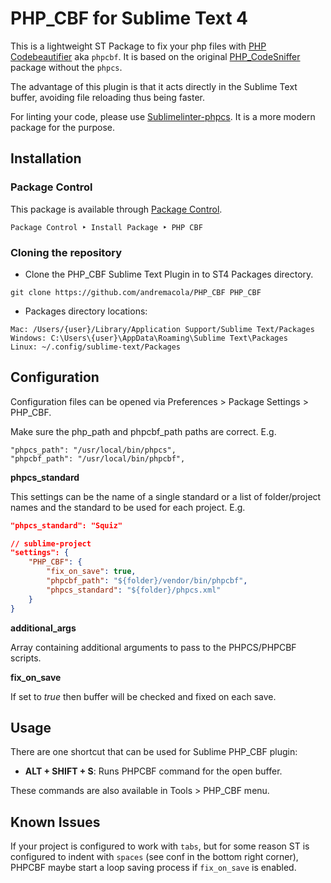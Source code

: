 PHP_CBF for Sublime Text 4
========================================

This is a lightweight ST Package to fix your php files with [PHP Codebeautifier](https://github.com/squizlabs/PHP_CodeSniffer/wiki/Fixing-Errors-Automatically) aka `phpcbf`. It is based on the original [PHP_CodeSniffer](https://github.com/andremacola/sublime-PHP_CodeSniffer) package without the `phpcs`.

The advantage of this plugin is that it acts directly in the Sublime Text buffer, avoiding file reloading thus being faster.

For linting your code, please use [Sublimelinter-phpcs](https://packagecontrol.io/packages/SublimeLinter-phpcs). It is a more modern package for the purpose.

Installation
--------------

### Package Control

This package is available through [Package Control](https://packagecontrol.io/).

`Package Control ‣ Install Package ‣ PHP CBF`

### Cloning the repository

- Clone the PHP_CBF Sublime Text Plugin in to ST4 Packages directory.
```
git clone https://github.com/andremacola/PHP_CBF PHP_CBF
```
- Packages directory locations:
```
Mac: /Users/{user}/Library/Application Support/Sublime Text/Packages
Windows: C:\Users\{user}\AppData\Roaming\Sublime Text\Packages
Linux: ~/.config/sublime-text/Packages
```

Configuration
--------------
Configuration files can be opened via Preferences > Package Settings > PHP_CBF.

Make sure the php_path and phpcbf_path paths are correct. E.g.
```
"phpcs_path": "/usr/local/bin/phpcs",
"phpcbf_path": "/usr/local/bin/phpcbf",
```


**phpcs_standard**

This settings can be the name of a single standard or a list of folder/project names and the standard to be used for each project. E.g.

```json
"phpcs_standard": "Squiz"
```
```json
// sublime-project
"settings": {
    "PHP_CBF": {
        "fix_on_save": true,
        "phpcbf_path": "${folder}/vendor/bin/phpcbf",
        "phpcs_standard": "${folder}/phpcs.xml"
    }
}
```

**additional_args**

Array containing additional arguments to pass to the PHPCS/PHPCBF scripts.

**fix_on_save**

If set to *true* then buffer will be checked and fixed on each save.

Usage
--------
There are one shortcut that can be used for Sublime PHP_CBF plugin:
- **ALT + SHIFT + S**: Runs PHPCBF command for the open buffer.

These commands are also available in Tools > PHP_CBF menu.

Known Issues
--------
If your project is configured to work with `tabs`, but for some reason ST is configured to indent with `spaces` (see conf in the bottom right corner), PHPCBF maybe start a loop saving process if `fix_on_save` is enabled.
